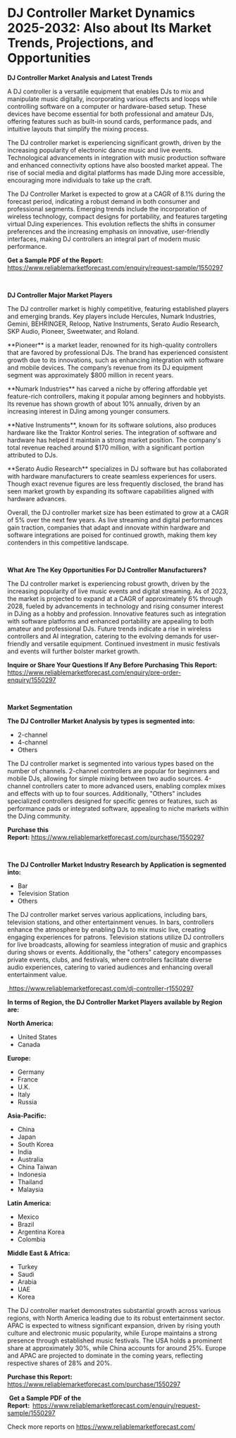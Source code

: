 <p><h1>DJ Controller Market Dynamics 2025-2032: Also about Its Market Trends, Projections, and Opportunities</h1></p><p><strong>DJ Controller Market Analysis and Latest Trends</strong></p>
<p><p>A DJ controller is a versatile equipment that enables DJs to mix and manipulate music digitally, incorporating various effects and loops while controlling software on a computer or hardware-based setup. These devices have become essential for both professional and amateur DJs, offering features such as built-in sound cards, performance pads, and intuitive layouts that simplify the mixing process.</p><p>The DJ controller market is experiencing significant growth, driven by the increasing popularity of electronic dance music and live events. Technological advancements in integration with music production software and enhanced connectivity options have also boosted market appeal. The rise of social media and digital platforms has made DJing more accessible, encouraging more individuals to take up the craft. </p><p>The DJ Controller Market is expected to grow at a CAGR of 8.1% during the forecast period, indicating a robust demand in both consumer and professional segments. Emerging trends include the incorporation of wireless technology, compact designs for portability, and features targeting virtual DJing experiences. This evolution reflects the shifts in consumer preferences and the increasing emphasis on innovative, user-friendly interfaces, making DJ controllers an integral part of modern music performance.</p></p>
<p><strong>Get a Sample PDF of the Report:&nbsp;</strong> <a href="https://www.reliablemarketforecast.com/enquiry/request-sample/1550297?utm_campaign=2193&utm_medium=2&utm_source=Github&utm_content=ia&utm_term=20022025&utm_id=dj-controller">https://www.reliablemarketforecast.com/enquiry/request-sample/1550297</a></p>
<p>&nbsp;</p>
<p><strong>DJ Controller Major Market Players</strong></p>
<p><p>The DJ controller market is highly competitive, featuring established players and emerging brands. Key players include Hercules, Numark Industries, Gemini, BEHRINGER, Reloop, Native Instruments, Serato Audio Research, SKP Audio, Pioneer, Sweetwater, and Roland. </p><p>**Pioneer** is a market leader, renowned for its high-quality controllers that are favored by professional DJs. The brand has experienced consistent growth due to its innovations, such as enhancing integration with software and mobile devices. The company’s revenue from its DJ equipment segment was approximately $800 million in recent years.</p><p>**Numark Industries** has carved a niche by offering affordable yet feature-rich controllers, making it popular among beginners and hobbyists. Its revenue has shown growth of about 10% annually, driven by an increasing interest in DJing among younger consumers.</p><p>**Native Instruments**, known for its software solutions, also produces hardware like the Traktor Kontrol series. The integration of software and hardware has helped it maintain a strong market position. The company's total revenue reached around $170 million, with a significant portion attributed to DJs.</p><p>**Serato Audio Research** specializes in DJ software but has collaborated with hardware manufacturers to create seamless experiences for users. Though exact revenue figures are less frequently disclosed, the brand has seen market growth by expanding its software capabilities aligned with hardware advances.</p><p>Overall, the DJ controller market size has been estimated to grow at a CAGR of 5% over the next few years. As live streaming and digital performances gain traction, companies that adapt and innovate within hardware and software integrations are poised for continued growth, making them key contenders in this competitive landscape.</p></p>
<p>&nbsp;</p>
<p><strong>What Are The Key Opportunities For DJ Controller Manufacturers?</strong></p>
<p><p>The DJ controller market is experiencing robust growth, driven by the increasing popularity of live music events and digital streaming. As of 2023, the market is projected to expand at a CAGR of approximately 6% through 2028, fueled by advancements in technology and rising consumer interest in DJing as a hobby and profession. Innovative features such as integration with software platforms and enhanced portability are appealing to both amateur and professional DJs. Future trends indicate a rise in wireless controllers and AI integration, catering to the evolving demands for user-friendly and versatile equipment. Continued investment in music festivals and events will further bolster market growth.</p></p>
<p><strong>Inquire or Share Your Questions If Any Before Purchasing This Report:</strong> <a href="https://www.reliablemarketforecast.com/enquiry/pre-order-enquiry/1550297?utm_campaign=2193&utm_medium=2&utm_source=Github&utm_content=ia&utm_term=20022025&utm_id=dj-controller">https://www.reliablemarketforecast.com/enquiry/pre-order-enquiry/1550297</a></p>
<p>&nbsp;</p>
<p><strong>Market Segmentation</strong></p>
<p><strong>The DJ Controller Market Analysis by types is segmented into:</strong></p>
<p><ul><li>2-channel</li><li>4-channel</li><li>Others</li></ul></p>
<p><p>The DJ controller market is segmented into various types based on the number of channels. 2-channel controllers are popular for beginners and mobile DJs, allowing for simple mixing between two audio sources. 4-channel controllers cater to more advanced users, enabling complex mixes and effects with up to four sources. Additionally, "Others" includes specialized controllers designed for specific genres or features, such as performance pads or integrated software, appealing to niche markets within the DJing community.</p></p>
<p><strong>Purchase this Report:&nbsp;</strong><a href="https://www.reliablemarketforecast.com/purchase/1550297?utm_campaign=2193&utm_medium=2&utm_source=Github&utm_content=ia&utm_term=20022025&utm_id=dj-controller">https://www.reliablemarketforecast.com/purchase/1550297</a></p>
<p>&nbsp;</p>
<p><strong>The DJ Controller Market Industry Research by Application is segmented into:</strong></p>
<p><ul><li>Bar</li><li>Television Station</li><li>Others</li></ul></p>
<p><p>The DJ controller market serves various applications, including bars, television stations, and other entertainment venues. In bars, controllers enhance the atmosphere by enabling DJs to mix music live, creating engaging experiences for patrons. Television stations utilize DJ controllers for live broadcasts, allowing for seamless integration of music and graphics during shows or events. Additionally, the "others" category encompasses private events, clubs, and festivals, where controllers facilitate diverse audio experiences, catering to varied audiences and enhancing overall entertainment value.</p></p>
<p><a href="https://www.reliablemarketforecast.com/dj-controller-r1550297?utm_campaign=2193&utm_medium=2&utm_source=Github&utm_content=ia&utm_term=20022025&utm_id=dj-controller">&nbsp;https://www.reliablemarketforecast.com/dj-controller-r1550297</a></p>
<p><strong>In terms of Region, the DJ Controller Market Players available by Region are:</strong></p>
<p>
    <p> <strong> North America: </strong>
        <ul>
            <li>United States</li>
            <li>Canada</li>
        </ul>
        </p> 
    <p> <strong> Europe: </strong>
        <ul>
            <li>Germany</li>
            <li>France</li>
            <li>U.K.</li>
            <li>Italy</li>
            <li>Russia</li>
        </ul>
        </p> 
    <p> <strong> Asia-Pacific: </strong>
        <ul>
            <li>China</li>
            <li>Japan</li>
            <li>South Korea</li>
            <li>India</li>
            <li>Australia</li>
            <li>China Taiwan</li>
            <li>Indonesia</li>
            <li>Thailand</li>
            <li>Malaysia</li>
        </ul>
        </p> 
    <p> <strong> Latin America: </strong>
        <ul>
            <li>Mexico</li>
            <li>Brazil</li>
            <li>Argentina Korea</li>
            <li>Colombia</li>
        </ul>
        </p> 
    <p> <strong> Middle East & Africa: </strong>
        <ul>
            <li>Turkey</li>
            <li>Saudi</li>
            <li>Arabia</li>
            <li>UAE</li>
            <li>Korea</li>
        </ul>
    </p>
    </p>
<p><p>The DJ controller market demonstrates substantial growth across various regions, with North America leading due to its robust entertainment sector. APAC is expected to witness significant expansion, driven by rising youth culture and electronic music popularity, while Europe maintains a strong presence through established music festivals. The USA holds a prominent share at approximately 30%, while China accounts for around 25%. Europe and APAC are projected to dominate in the coming years, reflecting respective shares of 28% and 20%.</p></p>
<p><strong>Purchase this Report: </strong><a href="https://www.reliablemarketforecast.com/purchase/1550297?utm_campaign=2193&utm_medium=2&utm_source=Github&utm_content=ia&utm_term=20022025&utm_id=dj-controller">https://www.reliablemarketforecast.com/purchase/1550297</a></p>
<p>&nbsp;<strong>Get a Sample PDF of the Report:&nbsp;&nbsp;</strong><a href="https://www.reliablemarketforecast.com/enquiry/request-sample/1550297?utm_campaign=2193&utm_medium=2&utm_source=Github&utm_content=ia&utm_term=20022025&utm_id=dj-controller">https://www.reliablemarketforecast.com/enquiry/request-sample/1550297</a></p>
<p><strong></strong></p>
<p>Check more reports on <a href="https://www.reliablemarketforecast.com/?utm_campaign=2193&utm_medium=2&utm_source=Github&utm_content=ia&utm_term=20022025&utm_id=dj-controller">https://www.reliablemarketforecast.com/</a></p>